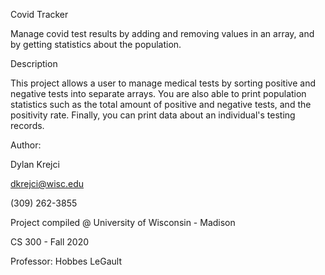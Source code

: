 Covid Tracker

Manage covid test results by adding and removing values in an array, and by getting statistics about the population.

Description

This project allows a user to manage medical tests by sorting positive and negative tests into separate arrays. You are also able to print population statistics such as the total amount of positive and negative tests, and the positivity rate. Finally, you can print data about an individual's testing records.


Author: 

Dylan Krejci

dkrejci@wisc.edu

(309) 262-3855


Project compiled @ University of Wisconsin - Madison

CS 300 - Fall 2020

Professor: Hobbes LeGault
